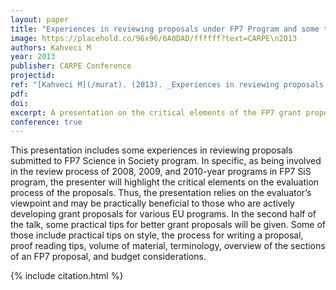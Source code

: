 ```yaml
---
layout: paper
title: "Experiences in reviewing proposals under FP7 Program and some tips for improving proposals"
image: https://placehold.co/96x96/6A0DAD/ffffff?text=CARPE\n2013
authors: Kahveci M
year: 2013
publisher: CARPE Conference
projectid:
ref: "[Kahveci M](/murat). (2013). _Experiences in reviewing proposals under FP7 Program and some tips for improving proposals_. Paper presented at the CARPE Conference. Manchester Metropolitan University, Manchester, UK. November 4 - 6, 2013."
pdf:
doi:
excerpt: A presentation on the critical elements of the FP7 grant proposal evaluation process from an evaluator's perspective, offering practical writing tips.
conference: true
---
```


This presentation includes some experiences in reviewing proposals submitted to FP7 Science in Society program. In specific, as being involved in the review process of 2008, 2009, and 2010-year programs in FP7 SiS program, the presenter will highlight the critical elements on the evaluation process of the proposals. Thus, the presentation relies on the evaluator’s viewpoint and may be practically beneficial to those who are actively developing grant proposals for various EU programs. In the second half of the talk, some practical tips for better grant proposals will be given. Some of those include practical tips on style, the process for writing a proposal, proof reading tips, volume of material, terminology, overview of the sections of an FP7 proposal, and budget considerations.


{% include citation.html %}